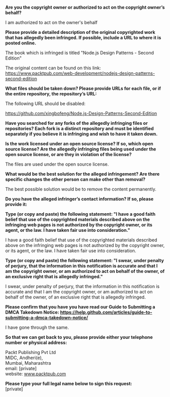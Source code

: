 **Are you the copyright owner or authorized to act on the copyright owner’s behalf?**  

I am authorized to act on the owner's behalf

**Please provide a detailed description of the original copyrighted work that has allegedly been infringed. If possible, include a URL to where it is posted online.**  

The book which is infringed is titled "Node.js Design Patterns - Second Edition"

The original content can be found on this link:
https://www.packtpub.com/web-development/nodejs-design-patterns-second-edition

**What files should be taken down? Please provide URLs for each file, or if the entire repository, the repository’s URL:**  

The following URL should be disabled:

https://github.com/xingbofeng/Node.js-Design-Patterns-Second-Edition

**Have you searched for any forks of the allegedly infringing files or repositories? Each fork is a distinct repository and must be identified separately if you believe it is infringing and wish to have it taken down.**  

**Is the work licensed under an open source license? If so, which open source license? Are the allegedly infringing files being used under the open source license, or are they in violation of the license?**  

The files are used under the open source license.

**What would be the best solution for the alleged infringement? Are there specific changes the other person can make other than removal?**  

The best possible solution would be to remove the content permanently.

**Do you have the alleged infringer’s contact information? If so, please provide it:**  

**Type (or copy and paste) the following statement: "I have a good faith belief that use of the copyrighted materials described above on the infringing web pages is not authorized by the copyright owner, or its agent, or the law. I have taken fair use into consideration."**

I have a good faith belief that use of the copyrighted materials described above on the infringing web pages is not authorized by the copyright owner, or its agent, or the law. I have taken fair use into consideration.

**Type (or copy and paste) the following statement: "I swear, under penalty of perjury, that the information in this notification is accurate and that I am the copyright owner, or am authorized to act on behalf of the owner, of an exclusive right that is allegedly infringed."**  

I swear, under penalty of perjury, that the information in this notification is accurate and that I am the copyright owner, or am authorized to act on behalf of the owner, of an exclusive right that is allegedly infringed.

**Please confirm that you have you have read our Guide to Submitting a DMCA Takedown Notice: https://help.github.com/articles/guide-to-submitting-a-dmca-takedown-notice/**  

I have gone through the same.

**So that we can get back to you, please provide either your telephone number or physical address:**  

Packt Publishing Pvt Ltd  
MIDC, Andheri(e),  
Mumbai, Maharashtra  
email: [private]  
website: www.packtpub.com  

**Please type your full legal name below to sign this request:**  
[private]  
